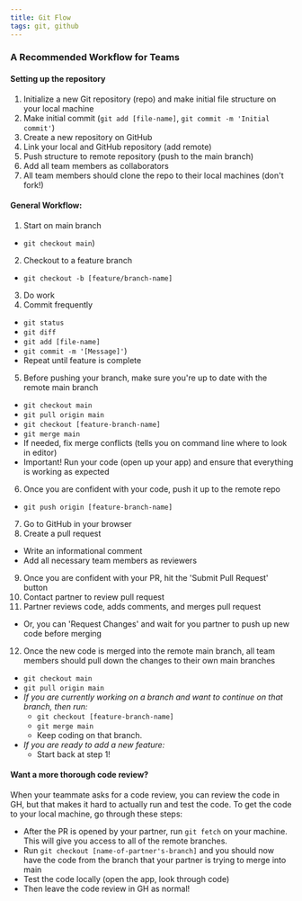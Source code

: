 ```yaml
---
title: Git Flow
tags: git, github
---
```


### A Recommended Workflow for Teams

#### Setting up the repository

1. Initialize a new Git repository (repo) and make initial file structure on your local machine
2. Make initial commit (`git add [file-name]`, `git commit -m 'Initial commit'`)
2. Create a new repository on GitHub
3. Link your local and GitHub repository (add remote)
4. Push structure to remote repository (push to the main branch)
5. Add all team members as collaborators
6. All team members should clone the repo to their local machines (don't fork!)

#### General Workflow:
1. Start on main branch
  - `git checkout main`)
2. Checkout to a feature branch
  - `git checkout -b [feature/branch-name]`
3. Do work
4. Commit frequently
  - `git status`
  - `git diff`
  - `git add [file-name]`
  - `git commit -m '[Message]'`)
  - Repeat until feature is complete
5. Before pushing your branch, make sure you're up to date with the remote main branch
  - `git checkout main`
  - `git pull origin main`
  - `git checkout [feature-branch-name]`
  - `git merge main`
  - If needed, fix merge conflicts (tells you on command line where to look in editor)
  - Important! Run your code (open up your app) and ensure that everything is working as expected
6. Once you are confident with your code, push it up to the remote repo
  - `git push origin [feature-branch-name]`
7. Go to GitHub in your browser
8. Create a pull request
  - Write an informational comment
  - Add all necessary team members as reviewers
9. Once you are confident with your PR, hit the 'Submit Pull Request' button
10. Contact partner to review pull request
11. Partner reviews code, adds comments, and merges pull request
  - Or, you can 'Request Changes' and wait for you partner to push up new code before merging
12. Once the new code is merged into the remote main branch, all team members should pull down the changes to their own main branches
- `git checkout main`
- `git pull origin main`
- *If you are currently working on a branch and want to continue on that branch, then run:*
  - `git checkout [feature-branch-name]`
  - `git merge main`
  - Keep coding on that branch.
- *If you are ready to add a new feature:*
  - Start back at step 1!

#### Want a more thorough code review?
When your teammate asks for a code review, you can review the code in GH, but that makes it hard to actually run and test the code. To get the code to your local machine, go through these steps:
- After the PR is opened by your partner, run `git fetch` on your machine. This will give you access to all of the remote branches.
- Run `git checkout [name-of-partner's-branch]` and you should now have the code from the branch that your partner is trying to merge into main
- Test the code locally (open the app, look through code)
- Then leave the code review in GH as normal!
